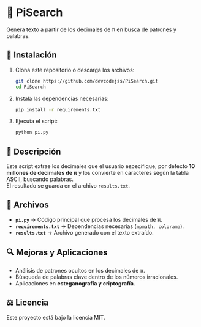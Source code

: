 # 📜 PiSearch
Genera texto a partir de los decimales de π en busca de patrones y palabras.  

## 🚀 Instalación  
1. Clona este repositorio o descarga los archivos:  
   ```bash
   git clone https://github.com/devcodejss/PiSearch.git
   cd PiSearch
   ```
2. Instala las dependencias necesarias:  
   ```bash
   pip install -r requirements.txt
   ```
3. Ejecuta el script:  
   ```bash
   python pi.py
   ```

## 📝 Descripción  
Este script extrae los decimales que el usuario especifique, por defecto **10 millones de decimales de π** y los convierte en caracteres según la tabla ASCII, buscando palabras.  
El resultado se guarda en el archivo `results.txt`.

## 📂 Archivos  
- **`pi.py`** → Código principal que procesa los decimales de π.  
- **`requirements.txt`** → Dependencias necesarias (`mpmath, colorama`).  
- **`results.txt`** → Archivo generado con el texto extraído.  

## 🔍 Mejoras y Aplicaciones  
- Análisis de patrones ocultos en los decimales de π.  
- Búsqueda de palabras clave dentro de los números irracionales.  
- Aplicaciones en **esteganografía y criptografía**.  

## ⚖️ Licencia  
Este proyecto está bajo la licencia MIT.  
